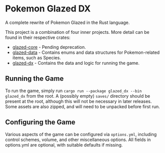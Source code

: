 # Pokemon Glazed DX
A complete rewrite of Pokemon Glazed in the Rust language.

This project is a combination of four inner projects. More detail can be found in their respective crates:

* [glazed-core](crates/glazed-core) - Pending deprecation.
* [glazed-data](crates/glazed-data) - Contains enums and data structures for Pokemon-related items, such as Species.
* [glazed-dx](crates/glazed-dx) - Contains the data and logic for running the game.

## Running the Game
To run the game, simply run `cargo run --package glazed_dx --bin glazed_dx` from the root. A
(possibly empty) `saves/` directory should be present at the root, although this will not 
be necessary in later releases. Some assets are also zipped, and will need to be unpacked
before first run.

## Configuring the Game
Various aspects of the game can be configured via `options.yml`, including control schemes,
volume, and other miscellaneous options. All fields in options.yml are optional, with
suitable defaults if missing.